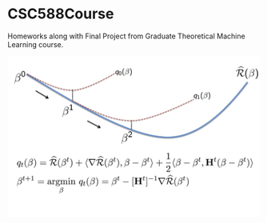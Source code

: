 # CSC588Course
Homeworks along with Final Project from Graduate Theoretical Machine Learning course. 

![hello](quad.jpeg)
